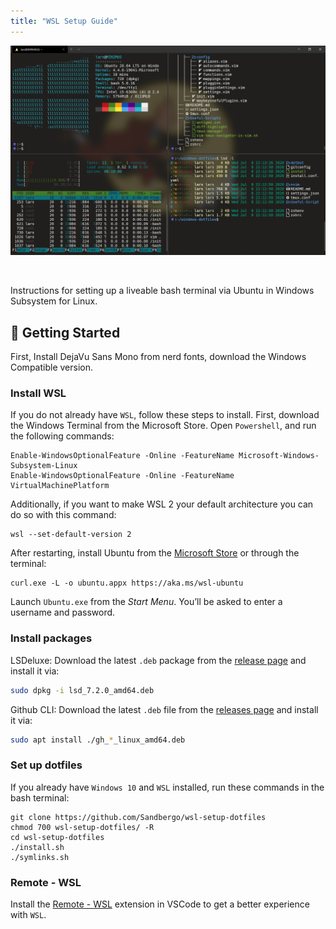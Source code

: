 ```yaml
---
title: "WSL Setup Guide"
---
```


<p align="center">
<img src="rice.PNG" alt="Example terminal">
</p>
<br> 

Instructions for setting up a liveable bash terminal via Ubuntu in Windows Subsystem for Linux. 

## 🏁 Getting Started <a name = "getting_started"></a>

First, Install DejaVu Sans Mono from nerd fonts, download the Windows Compatible version.

### Install WSL

If you do not already have `WSL`, follow these steps to install. First, download the Windows Terminal from the Microsoft Store. Open `Powershell`, and run the following commands:

```
Enable-WindowsOptionalFeature -Online -FeatureName Microsoft-Windows-Subsystem-Linux
Enable-WindowsOptionalFeature -Online -FeatureName VirtualMachinePlatform
```

Additionally, if you want to make WSL 2 your default architecture you can do so with this command:

```
wsl --set-default-version 2
```

After restarting, install Ubuntu from the [Microsoft Store](https://www.microsoft.com/pt-br/p/ubuntu/9nblggh4msv6?activetab=pivot:overviewtab) or through the terminal:

```
curl.exe -L -o ubuntu.appx https://aka.ms/wsl-ubuntu
```

Launch `Ubuntu.exe` from the _Start Menu_. You’ll be asked to enter a username and password.

### Install packages 

LSDeluxe:
Download the latest `.deb` package from the [release page](https://github.com/Peltoche/lsd/releases) and install it via:

```sh
sudo dpkg -i lsd_7.2.0_amd64.deb
```

Github CLI:
Download the latest `.deb` file from the [releases page](https://github.com/cli/cli/releases/)
and install it via:

```sh
sudo apt install ./gh_*_linux_amd64.deb
```
### Set up dotfiles

If you already have `Windows 10` and `WSL` installed, run these commands in the bash terminal:

```
git clone https://github.com/Sandbergo/wsl-setup-dotfiles
chmod 700 wsl-setup-dotfiles/ -R
cd wsl-setup-dotfiles
./install.sh
./symlinks.sh
```

### Remote - WSL

Install the [Remote - WSL](https://aka.ms/vscode-remote/download/wsl) extension in VSCode to get a better experience with `WSL`.



